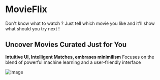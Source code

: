 # MovieFlix
Don't know what to watch ? Just tell which movie you like and it'll show what should you try next !


## Uncover Movies Curated Just for You

**Intuitive UI, Intelligent Matches, embrases minimilism**
 Focuses on the blend of powerful machine learning and a user-friendly interface

![image](https://github.com/user-attachments/assets/01d2c479-2794-41a1-993b-fa003e1f2d07)


